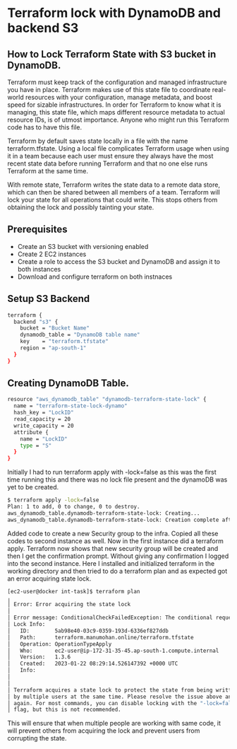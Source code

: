 # Terraform lock with DynamoDB and backend S3
## How to Lock Terraform State with S3 bucket in DynamoDB.

Terraform must keep track of the configuration and managed infrastructure you have in place. Terraform makes use of this state file to coordinate real-world resources with your configuration, manage metadata, and boost speed for sizable infrastructures. In order for Terraform to know what it is managing, this state file, which maps different resource metadata to actual resource IDs, is of utmost importance. Anyone who might run this Terraform code has to have this file.

Terraform by default saves state locally in a file with the name terraform.tfstate. Using a local file complicates Terraform usage when using it in a team because each user must ensure they always have the most recent state data before running Terraform and that no one else runs Terraform at the same time.

With remote state, Terraform writes the state data to a remote data store, which can then be shared between all members of a team. Terraform will lock your state for all operations that could write. This stops others from obtaining the lock and possibly tainting your state.

## Prerequisites

- Create an S3 bucket with versioning enabled
- Create 2 EC2 instances
- Create a role to access the S3 bucket and DynamoDB and assign it to both instances
- Download and configure terraform on both instnaces


## Setup S3 Backend

```sh
terraform {
  backend "s3" {
    bucket = "Bucket Name"
    dynamodb_table = "DynamoDB table name"
    key    = "terraform.tfstate"
    region = "ap-south-1"
  }
}
```

## Creating DynamoDB Table.

```sh
resource "aws_dynamodb_table" "dynamodb-terraform-state-lock" {
  name = "terraform-state-lock-dynamo"
  hash_key = "LockID"
  read_capacity = 20
  write_capacity = 20
  attribute {
    name = "LockID"
    type = "S"
  }
}
```


Initially I had to run terraform apply with -lock=false as this was the first time running this and there was no lock file present and the dynamoDB was yet to be created.

```sh
$ terraform apply -lock=false
Plan: 1 to add, 0 to change, 0 to destroy.
aws_dynamodb_table.dynamodb-terraform-state-lock: Creating...
aws_dynamodb_table.dynamodb-terraform-state-lock: Creation complete after 7s [id=terraform-state-lock-dynamo]
```

Added code to create a new Security group to the infra. Copied all these codes to second instance as well. Now in the first instance did a terraform apply. Terraform now shows that new security group will be created and then I get the confirmation prompt. Without giving any confirmation I logged into the second instance. Here I installed and initialized terraform in the working directory and then tried to do a terraform plan and as expected got an error acquiring state lock. 

```sh
[ec2-user@docker int-task]$ terraform plan
╷
│ Error: Error acquiring the state lock
│
│ Error message: ConditionalCheckFailedException: The conditional request failed
│ Lock Info:
│   ID:        5ab98e40-03c9-0359-193d-6336ef827ddb
│   Path:      terraform.manumohan.online/terraform.tfstate
│   Operation: OperationTypeApply
│   Who:       ec2-user@ip-172-31-35-45.ap-south-1.compute.internal
│   Version:   1.3.6
│   Created:   2023-01-22 08:29:14.526147392 +0000 UTC
│   Info:
│
│
│ Terraform acquires a state lock to protect the state from being written
│ by multiple users at the same time. Please resolve the issue above and try
│ again. For most commands, you can disable locking with the "-lock=false"
│ flag, but this is not recommended.
```
 
This will ensure that when multiple people are working with same code, it will prevent others from acquiring the lock and prevent users from corrupting the state. 









